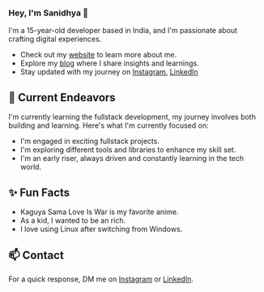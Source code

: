### Hey, I'm Sanidhya 👋 

I'm a 15-year-old developer based in India, and I'm passionate about crafting digital experiences. 

- Check out my [website](https://www.google.com) to learn more about me.
- Explore my [blog](https://google.com) where I share insights and learnings.
- Stay updated with my journey on [Instagram](https://www.instagram.com/its_sanichaudhary), [LinkedIn](https://www.linkedin.com/) 

## 🔭 Current Endeavors 

I'm currently learning the fullstack development, my journey involves both building and learning. Here's what I'm currently focused on:

- I'm engaged in exciting fullstack projects.
- I'm exploring different tools and libraries to enhance my skill set.
- I'm an early riser, always driven and constantly learning in the tech world.

## ✨ Fun Facts 

- Kaguya Sama Love Is War is my favorite anime.
- As a kid, I wanted to be an rich.
- I love using Linux after switching from Windows.

## 📫 Contact

 For a quick response, DM me on [Instagram](https://www.instagram.com/its_sanichaudhary/) or [LinkedIn](https://www.linkedin.com/). 
 
